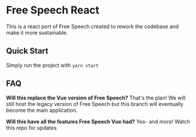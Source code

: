 # Free Speech React

This is a react port of Free Speech created to rework the codebase and make it more sustainable. 

## Quick Start
Simply run the project with `yarn start`

## FAQ
**Will this replace the Vue version of Free Speech?**
That's the plan! We will still host the legacy version of Free Speech but this branch will eventually become the main application.

**Will this have all the features Free Speech Vue had?**
Yes- and more! Watch this repo for updates.
